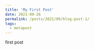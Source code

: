 ```yaml
---
title: 'My First Post'
date: 2021-09-26
permalink: /posts/2021/09/blog-post-1/
tags:
  - metapost
---
```


first post
